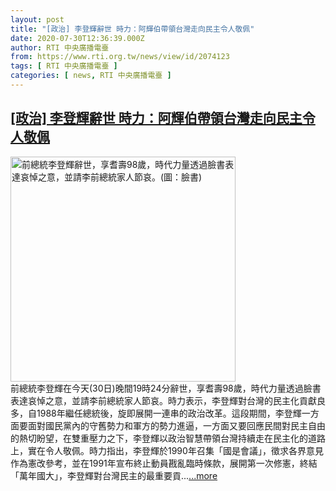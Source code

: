 ```yaml
---
layout: post
title: "[政治] 李登輝辭世 時力：阿輝伯帶領台灣走向民主令人敬佩"
date: 2020-07-30T12:36:39.000Z
author: RTI 中央廣播電臺
from: https://www.rti.org.tw/news/view/id/2074123
tags: [ RTI 中央廣播電臺 ]
categories: [ news, RTI 中央廣播電臺 ]
---
```

<!--1596112599000-->
[[政治] 李登輝辭世 時力：阿輝伯帶領台灣走向民主令人敬佩](https://www.rti.org.tw/news/view/id/2074123)
------

<div>
<img src="https://static.rti.org.tw/assets/thumbnails/2020/07/30/0714e140c19c86de6a3fb55927df3860.jpg" width="360" alt="前總統李登輝辭世，享耆壽98歲，時代力量透過臉書表達哀悼之意，並請李前總統家人節哀。(圖：臉書)" title="前總統李登輝辭世，享耆壽98歲，時代力量透過臉書表達哀悼之意，並請李前總統家人節哀。(圖：臉書)"><br>前總統李登輝在今天(30日)晚間19時24分辭世，享耆壽98歲，時代力量透過臉書表達哀悼之意，並請李前總統家人節哀。時力表示，李登輝對台灣的民主化貢獻良多，自1988年繼任總統後，旋即展開一連串的政治改革。這段期間，李登輝一方面要面對國民黨內的守舊勢力和軍方的勢力進逼，一方面又要回應民間對民主自由的熱切盼望，在雙重壓力之下，李登輝以政治智慧帶領台灣持續走在民主化的道路上，實在令人敬佩。時力指出，李登輝於1990年召集「國是會議」，徵求各界意見作為憲改參考，並在1991年宣布終止動員戡亂臨時條款，展開第一次修憲，終結「萬年國大」，李登輝對台灣民主的最重要貢...<a target="_blank" href="https://www.rti.org.tw/news/view/id/2074123">...more</a>
</div>
